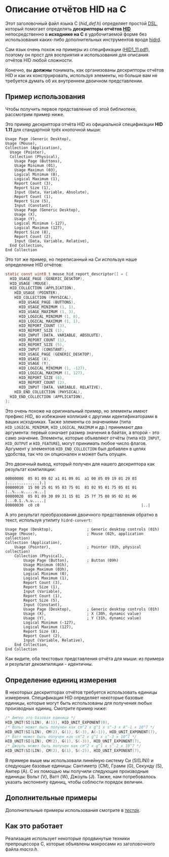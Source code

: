 # Описание отчётов HID на C

Этот заголовочный файл языка C (*hid_def.h*) определяет простой [DSL](https://ru.wikipedia.org/wiki/Предметно-ориентированный_язык), который помогает определять **дескрипторы отчётов [HID](https://ru.wikipedia.org/wiki/USB_HID)** непосредственно в **исходнике на C** в удобочитаемой форме без использования каких-либо дополнительных инструментов вроде [hidrd](https://github.com/DIGImend/hidrd).

Сам язык очень похож на примеры из спецификации ([HID1_11.pdf](https://www.usb.org/developers/hidpage/HID1_11.pdf)), поэтому он прост для восприятия и использования для описания отчётов HID любой сложности.

Конечно, вы **должны** понимать, как организованы дескрипторы отчётов HID и как их конструировать, используя элементы, но больше вам не требуется думать об их внутреннем двоичном представлении.

## Пример использования

Чтобы получить первое представление об этой библиотеке, рассмотрим пример ниже.

Это пример дескриптора отчёта HID из официальной спецификации **HID 1.11** для стандартной трёх кнопочной мыши:

```
Usage Page (Generic Desktop),
Usage (Mouse),
Collection (Application),
  Usage (Pointer),
  Collection (Physical),
    Usage Page (Buttons),
    Usage Minimum (01),
    Usage Maximun (03),
    Logical Minimum (0),
    Logical Maximum (1),
    Report Count (3),
    Report Size (1),
    Input (Data, Variable, Absolute),
    Report Count (1),
    Report Size (5),
    Input (Constant),
    Usage Page (Generic Desktop),
    Usage (X),
    Usage (Y),
    Logical Minimum (-127),
    Logical Maximum (127),
    Report Size (8),
    Report Count (2),
    Input (Data, Variable, Relative),
  End Collection,
End Collection
```

Это тот же пример, но переписанный на Си используя наше определение HID отчётов:

```C
static const uint8_t mouse_hid_report_descriptor[] = {
  HID_USAGE_PAGE (GENERIC_DESKTOP),
  HID_USAGE (MOUSE),
  HID_COLLECTION (APPLICATION),
    HID_USAGE (POINTER),
    HID_COLLECTION (PHYSICAL),
      HID_USAGE_PAGE (BUTTONS),
      HID_USAGE_MINIMUM (1, 1),
      HID_USAGE_MAXIMUM (1, 3),
      HID_LOGICAL_MINIMUM (1, 0),
      HID_LOGICAL_MAXIMUM (1, 1),
      HID_REPORT_COUNT (3),
      HID_REPORT_SIZE (1),
      HID_INPUT (DATA, VARIABLE, ABSOLUTE),
      HID_REPORT_COUNT (1),
      HID_REPORT_SIZE (5),
      HID_INPUT (CONSTANT),
      HID_USAGE_PAGE (GENERIC_DESKTOP),
      HID_USAGE (X),
      HID_USAGE (Y),
      HID_LOGICAL_MINIMUM (1, -127),
      HID_LOGICAL_MAXIMUM (1, 127),
      HID_REPORT_SIZE (8),
      HID_REPORT_COUNT (2),
      HID_INPUT (DATA, VARIABLE, RELATIVE),
    HID_END_COLLECTION (PHYSICAL),
  HID_END_COLLECTION (APPLICATION),
};
```

Это очень похоже на оригинальный пример, но элементы имеют префикс *HID_* во избежание коллизий с другими идентификаторами в ваших исходниках. Также элементы со значениями (типа `HID_LOGICAL_MINIMUM`, `HID_LOGICAL_MAXIMUM` и др.) принимают два аргумента: первый означает размер значения в байтах, а второй - это само значение. Элементы, которые объявляют отчёты (типа `HID_INPUT`, `HID_OUTPUT` и `HID_FEATURE`), могут принимать любое число флагов. Аргумент у элементов `HID_END_COLLECTION` был добавлен в целях удобства, так что он опционален и может быть опущен.

Это двоичный вывод, который получен для нашего дескриптора как результат компиляции:

```
00000000  05 01 09 02 a1 01 09 01  a1 00 05 09 19 01 29 03  |..............).|
00000010  15 00 25 01 95 03 75 01  81 02 95 01 75 05 81 01  |..%...u.....u...|
00000020  05 01 09 30 09 31 15 81  25 7f 75 08 95 02 81 06  |...0.1..%.u.....|
00000030  c0 c0                                             |..|
```

А это результат преобразования двоичного представления обратно в текст, используя утилиту `hidrd-convert`:

```
Usage Page (Desktop),               ; Generic desktop controls (01h)
Usage (Mouse),                      ; Mouse (02h, application collection)
Collection (Application),
    Usage (Pointer),                ; Pointer (01h, physical collection)
    Collection (Physical),
        Usage Page (Button),        ; Button (09h)
        Usage Minimum (01h),
        Usage Maximum (03h),
        Logical Minimum (0),
        Logical Maximum (1),
        Report Count (3),
        Report Size (1),
        Input (Variable),
        Report Count (1),
        Report Size (5),
        Input (Constant),
        Usage Page (Desktop),       ; Generic desktop controls (01h)
        Usage (X),                  ; X (30h, dynamic value)
        Usage (Y),                  ; Y (31h, dynamic value)
        Logical Minimum (-127),
        Logical Maximum (127),
        Report Size (8),
        Report Count (2),
        Input (Variable, Relative),
    End Collection,
End Collection
```

Как видите, оба текстовых представления отчёта для мыши: из примера и результат декомпиляции - идентичны.

## Определение единиц измерения

В некоторых дескрипторах отчётов требуется использовать единицы измерения. Спецификация HID определяет некоторые базовые единицы, которые могут быть использованы для получения любых производных единиц. Смотрите пример ниже:

```C
/* Ампер это базовая единица */
HID_UNIT(SI(LIN), A(1)), HID_UNIT_EXPONENT(0),
/* Вольт может быть получен как cm^2 x g^1 x s^-3 x A^-1 x 10^7 */
HID_UNIT(SI(LIN), CM(2), G(1), S(-3), A(-1)), HID_UNIT_EXPONENT(7),
/* Ватт может быть получен как cm^2 x g^1 x s^-3 x 10^7 */
HID_UNIT(SI(LIN), CM(2), G(1), S(-3)), HID_UNIT_EXPONENT(7),
/* Джоуль может быть получен как cm^2 x g^1 x s^-2 x 10^7 */
HID_UNIT(SI(LIN), CM(2), G(1), S(-2)), HID_UNIT_EXPONENT(7),
```

В примере выше мы использовали линейную систему Си (SI(LIN)) и следующие базовые единицы: Сантиметр (CM), Грамм (G), Секунду (S), Ампер (A). С их помощью мы получили следующие производные единицы: Вольт (V), Ватт (W), Джоуль (J). Также, нам потребовалось указать экспоненту единиц, чтобы соблюсти порядок величин.

## Дополнительные примеры

Дополнительные примеры использования смотрите в *[тестах](test/hid_def.c)*.

## Как это работает

Реализация использует некоторые продвинутые техники препроцессора C, которые объявлены макросами из заголовочного файла *macro.h*.
